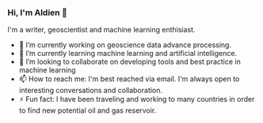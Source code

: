 ### Hi, I'm Aldien 👋

<!--
**aldien03/aldien03** is a ✨ _special_ ✨ repository because its `README.md` (this file) appears on your GitHub profile.

Here are some ideas to get you started:

- 🔭 I’m currently working on geoscience data advance processing.
- 🌱 I’m currently learning machine learning and artificial intelligence.
- 👯 I’m looking to collaborate on developing tools and best practice in machine learning
- 📫 How to reach me: I'm best reached via email. I'm always open to interesting conversations and collaboration.
- ⚡ Fun fact: I have been traveling and working to many countries in order to find new potential oil and gas reservoir.
-->

I'm a writer, geoscientist and machine learning enthisiast.

- 🔭 I’m currently working on geoscience data advance processing.
- 🌱 I’m currently learning machine learning and artificial intelligence.
- 👯 I’m looking to collaborate on developing tools and best practice in machine learning
- 📫 How to reach me: I'm best reached via email. I'm always open to interesting conversations and collaboration.
- ⚡ Fun fact: I have been traveling and working to many countries in order to find new potential oil and gas reservoir.
